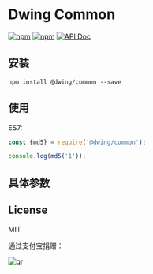 # Dwing Common

[![npm](https://img.shields.io/npm/v/@dwing/common.svg?style=plastic)](https://npmjs.org/package/@dwing/common) [![npm](https://img.shields.io/npm/dt/@dwing/common.svg?style=plastic)](https://npmjs.org/package/@dwing/common) [![API Doc](https://doclets.io/AirDwing/node-dwing-common/master.svg)](https://doclets.io/AirDwing/node-dwing-common/master)

## 安装

```
npm install @dwing/common --save
```

## 使用

ES7:

```js
const {md5} = require('@dwing/common');

console.log(md5('1'));
```

## 具体参数

<!-- CODE -->

## License

MIT

通过支付宝捐赠：

![qr](https://cloud.githubusercontent.com/assets/1890238/15489630/fccbb9cc-2193-11e6-9fed-b93c59d6ef37.png)
